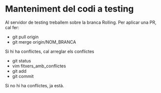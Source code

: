# Manteniment del codi a testing
Al servidor de testing treballem sobre la branca Rolling. Per aplicar una PR, cal fer:
*  git pull origin
*  git merge origin/NOM_BRANCA

Si hi ha conflictes, cal arreglar els conflictes

*  git status
*  vim fitxers_amb_conflictes
*  git add
*  git commit

Si no hi ha conflictes, ja està.
